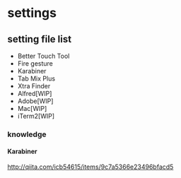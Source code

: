 # settings

## setting file list

* Better Touch Tool
* Fire gesture
* Karabiner
* Tab Mix Plus
* Xtra Finder
* Alfred[WIP]
* Adobe[WIP]
* Mac[WIP]
* iTerm2[WIP]


### knowledge

#### Karabiner

http://qiita.com/icb54615/items/9c7a5366e23496bfacd5